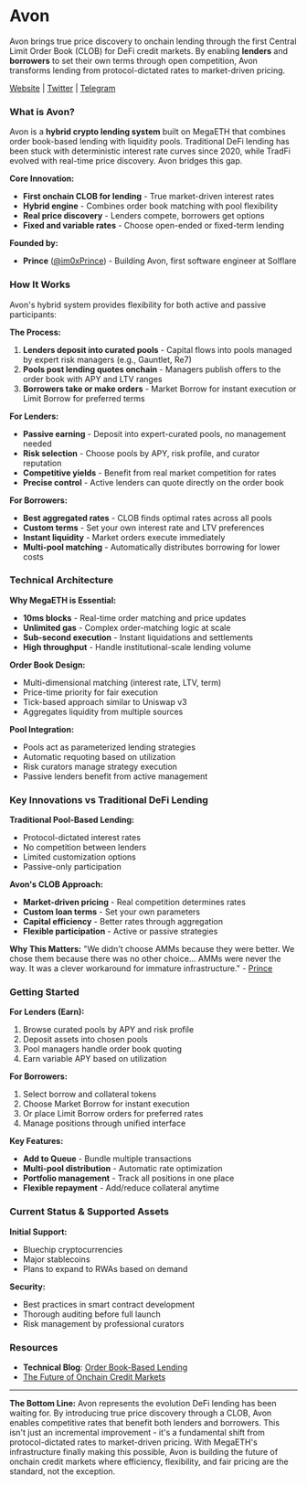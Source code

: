 # Avon

Avon brings true price discovery to onchain lending through the first Central Limit Order Book (CLOB) for DeFi credit markets. By enabling **lenders** and **borrowers** to set their own terms through open competition, Avon transforms lending from protocol-dictated rates to market-driven pricing.

[Website](https://www.avon.xyz/) | [Twitter](https://x.com/avon_xyz) | [Telegram](https://t.me/avon_xyz)

### What is Avon?

Avon is a **hybrid crypto lending system** built on MegaETH that combines order book-based lending with liquidity pools. Traditional DeFi lending has been stuck with deterministic interest rate curves since 2020, while TradFi evolved with real-time price discovery. Avon bridges this gap.

**Core Innovation:**

* **First onchain CLOB for lending** - True market-driven interest rates
* **Hybrid engine** - Combines order book matching with pool flexibility
* **Real price discovery** - Lenders compete, borrowers get options
* **Fixed and variable rates** - Choose open-ended or fixed-term lending

**Founded by:**

* **Prince** ([@im0xPrince](https://x.com/im0xPrince)) - Building Avon, first software engineer at Solflare

### How It Works

Avon's hybrid system provides flexibility for both active and passive participants:

**The Process:**

1. **Lenders deposit into curated pools** - Capital flows into pools managed by expert risk managers (e.g., Gauntlet, Re7)
2. **Pools post lending quotes onchain** - Managers publish offers to the order book with APY and LTV ranges
3. **Borrowers take or make orders** - Market Borrow for instant execution or Limit Borrow for preferred terms

**For Lenders:**

* **Passive earning** - Deposit into expert-curated pools, no management needed
* **Risk selection** - Choose pools by APY, risk profile, and curator reputation
* **Competitive yields** - Benefit from real market competition for rates
* **Precise control** - Active lenders can quote directly on the order book

**For Borrowers:**

* **Best aggregated rates** - CLOB finds optimal rates across all pools
* **Custom terms** - Set your own interest rate and LTV preferences
* **Instant liquidity** - Market orders execute immediately
* **Multi-pool matching** - Automatically distributes borrowing for lower costs

### Technical Architecture

**Why MegaETH is Essential:**

* **10ms blocks** - Real-time order matching and price updates
* **Unlimited gas** - Complex order-matching logic at scale
* **Sub-second execution** - Instant liquidations and settlements
* **High throughput** - Handle institutional-scale lending volume

**Order Book Design:**

* Multi-dimensional matching (interest rate, LTV, term)
* Price-time priority for fair execution
* Tick-based approach similar to Uniswap v3
* Aggregates liquidity from multiple sources

**Pool Integration:**

* Pools act as parameterized lending strategies
* Automatic requoting based on utilization
* Risk curators manage strategy execution
* Passive lenders benefit from active management

### Key Innovations vs Traditional DeFi Lending

**Traditional Pool-Based Lending:**

* Protocol-dictated interest rates
* No competition between lenders
* Limited customization options
* Passive-only participation

**Avon's CLOB Approach:**

* **Market-driven pricing** - Real competition determines rates
* **Custom loan terms** - Set your own parameters
* **Capital efficiency** - Better rates through aggregation
* **Flexible participation** - Active or passive strategies

**Why This Matters:** "We didn't choose AMMs because they were better. We chose them because there was no other choice... AMMs were never the way. It was a clever workaround for immature infrastructure." - [Prince](https://x.com/im0xPrince/status/1927345100050301081)

### Getting Started

**For Lenders (Earn):**

1. Browse curated pools by APY and risk profile
2. Deposit assets into chosen pools
3. Pool managers handle order book quoting
4. Earn variable APY based on utilization

**For Borrowers:**

1. Select borrow and collateral tokens
2. Choose Market Borrow for instant execution
3. Or place Limit Borrow orders for preferred rates
4. Manage positions through unified interface

**Key Features:**

* **Add to Queue** - Bundle multiple transactions
* **Multi-pool distribution** - Automatic rate optimization
* **Portfolio management** - Track all positions in one place
* **Flexible repayment** - Add/reduce collateral anytime

### Current Status & Supported Assets

**Initial Support:**

* Bluechip cryptocurrencies
* Major stablecoins
* Plans to expand to RWAs based on demand

**Security:**

* Best practices in smart contract development
* Thorough auditing before full launch
* Risk management by professional curators

### Resources

* **Technical Blog**: [Order Book-Based Lending](https://www.bedlamresear.ch/posts/ob-lending)
* [The Future of Onchain Credit Markets](https://x.com/avon_xyz/status/1887169777204166731)

***

**The Bottom Line:** Avon represents the evolution DeFi lending has been waiting for. By introducing true price discovery through a CLOB, Avon enables competitive rates that benefit both lenders and borrowers. This isn't just an incremental improvement - it's a fundamental shift from protocol-dictated rates to market-driven pricing. With MegaETH's infrastructure finally making this possible, Avon is building the future of onchain credit markets where efficiency, flexibility, and fair pricing are the standard, not the exception.
